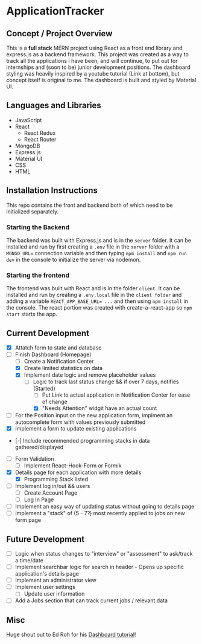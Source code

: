 # ApplicationTracker

## Concept / Project Overview

This is a **full stack** MERN project using React as a front end library and express.js as a backend framework. This project was created as a way to track all the applications I have been, and will continue, to put out for internships and (soon to be) junior development positions. The dashboard styling was heavily inspired by a youtube tutorial (Link at bottom), but concept itself is original to me. The dashboard is built and styled by Material UI.

## Languages and Libraries

- JavaScript
- React
  - React Redux
  - React Router
- MongoDB
- Express.js
- Material UI
- CSS
- HTML

## Installation Instructions

This repo contains the front and backend both of which need to be initialized separately.

### Starting the Backend

The backend was built with Express.js and is in the `server` folder. It can be installed and run by first creating a `.env` file in the `server` folder with a `MONGO_URL=` connection variable and then typing `npm install` and `npm run dev` in the console to initialize the server via nodemon.

### Starting the frontend

The frontend was built with React and is in the folder `client`. It can be installed and run by creating a `.env.local` file in the `client folder` and adding a variable `REACT_APP_BASE_URL= ...` and then using `npm install` in the console. The react portion was created with create-a-react-app so `npm start` starts the app.

## Current Development

- [x] Attatch form to state and database
- [ ] Finish Dashboard (Homepage)
  - [ ] Create a Notification Center
  - [x] Create limited statistics on data
  - [x] Implement date logic and remove placeholder values
    - [ ] Logic to track last status change && if over 7 days, notifies (Started)
      - [ ] Put Link to actual application in Notification Center for ease of change
      - [x] "Needs Attention" widgit have an actual count
- [ ] For the Position input on the new application form, implment an autocomplete form with values previously submitted
- [x] Implement a form to update existing applications
- [-] Include recommended programming stacks in data gathered/displayed
- [ ] Form Validation
  - [ ] Implement React-Hook-Form or Formik
- [x] Details page for each application with more details
  - [x] Programming Stack listed
- [ ] Implement log in/out && users
  - [ ] Create Account Page
  - [ ] Log In Page
- [ ] Implement an easy way of updating status without going to details page
- [ ] Implement a "stack" of (5 - 7?) most recently applied to jobs on new form page

## Future Development

- [ ] Logic when status changes to "interview" or "assessment" to ask/track a time/date
- [ ] Implement searchbar logic for search in header - Opens up specific application's details page
- [ ] Implement an administrator view
- [ ] Implement user settings
  - [ ] Update user information
- [ ] Add a Jobs section that can track current jobs / relevant data

## Misc

Huge shout out to Ed Roh for his [Dashboard tutorial](https://www.youtube.com/watch?v=0cPCMIuDk2I)!
